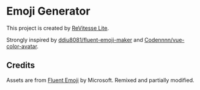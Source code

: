 # Emoji Generator

This project is created by [ReVitesse Lite](https://github.com/Flower-F/revitesse-lite).

Strongly inspired by [ddiu8081/fluent-emoji-maker](https://github.com/ddiu8081/fluent-emoji-maker) and [Codennnn/vue-color-avatar](https://github.com/Codennnn/vue-color-avatar).

## Credits

Assets are from [Fluent Emoji](https://github.com/microsoft/fluentui-emoji) by Microsoft. Remixed and partially modified.
